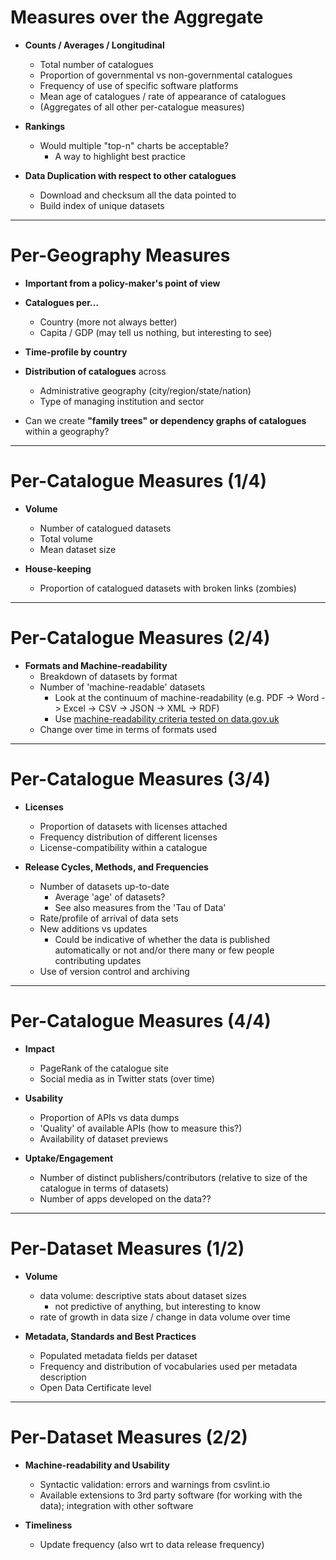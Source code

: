 
# Measures over the Aggregate

- **Counts / Averages / Longitudinal**
    - Total number of catalogues
    - Proportion of governmental vs non-governmental catalogues
    - Frequency of use of specific software platforms
    - Mean age of catalogues / rate of appearance of catalogues
    - (Aggregates of all other per-catalogue measures)

- **Rankings**
    - Would multiple "top-n" charts be acceptable?
        - A way to highlight best practice

- **Data Duplication with respect to other catalogues**
    - Download and checksum all the data pointed to
    - Build index of unique datasets

------------------

# Per-Geography Measures

- **Important from a policy-maker's point of view**

- **Catalogues per...**
    - Country (more not always better)
    - Capita / GDP (may tell us nothing, but interesting to see)

- **Time-profile by country**

- **Distribution of catalogues** across
    - Administrative geography (city/region/state/nation)
    - Type of managing institution and sector

- Can we create **"family trees" or dependency graphs of catalogues** within a geography?

------------------

# Per-Catalogue Measures (1/4)

- **Volume**
    - Number of catalogued datasets
    - Total volume
    - Mean dataset size

- **House-keeping**
    - Proportion of catalogued datasets with broken links (zombies)

------------------

# Per-Catalogue Measures (2/4)

- **Formats and Machine-readability**
    - Breakdown of datasets by format
    - Number of 'machine-readable' datasets
        - Look at the continuum of machine-readability (e.g. PDF -> Word -> Excel -> CSV -> JSON -> XML -> RDF)
        - Use [machine-readability criteria tested on data.gov.uk](https://github.com/theodi/R-projects/blob/master/csv-stats/the_status_of_csvs_on_data.gov.uk.md)
    - Change over time in terms of formats used

------------------

# Per-Catalogue Measures (3/4)

- **Licenses**
    - Proportion of datasets with licenses attached
    - Frequency distribution of different licenses
    - License-compatibility within a catalogue

- **Release Cycles, Methods, and Frequencies**
    - Number of datasets up-to-date
        - Average 'age' of datasets?
        - See also measures from the 'Tau of Data'
    - Rate/profile of arrival of data sets
    - New additions vs updates
        - Could be indicative of whether the data is published automatically or not and/or there many or few people contributing updates
    - Use of version control and archiving

------------------

# Per-Catalogue Measures (4/4)

- **Impact**
    - PageRank of the catalogue site
    - Social media as in Twitter stats (over time)

- **Usability**
    - Proportion of APIs vs data dumps
    - 'Quality' of available APIs (how to measure this?)
    - Availability of dataset previews

- **Uptake/Engagement**
    - Number of distinct publishers/contributors (relative to size of the catalogue in terms of datasets)
    - Number of apps developed on the data??

------------------

# Per-Dataset Measures (1/2)

- **Volume**
    - data volume: descriptive stats about dataset sizes
        - not predictive of anything, but interesting to know
    - rate of growth in data size / change in data volume over time

- **Metadata, Standards and Best Practices**
    - Populated metadata fields per dataset
    - Frequency and distribution of vocabularies used per metadata description
    - Open Data Certificate level

------------------

# Per-Dataset Measures (2/2)

- **Machine-readability and Usability**
    - Syntactic validation: errors and warnings from csvlint.io
    - Available extensions to 3rd party software (for working with the data); integration with other software

- **Timeliness**
    - Update frequency (also wrt to data release frequency)














	